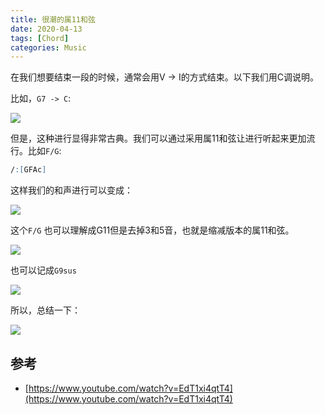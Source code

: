 ```yaml
---
title: 很潮的属11和弦
date: 2020-04-13
tags: [Chord]
categories: Music
---
```


在我们想要结束一段的时候，通常会用V -> I的方式结束。以下我们用C调说明。

比如，`G7 -> C`:

![](https://i.imgur.com/9DPfaZS.png)

但是，这种进行显得非常古典。我们可以通过采用属11和弦让进行听起来更加流行。比如`F/G`:

```abc
/:[GFAc]
```

这样我们的和声进行可以变成：

![](https://i.imgur.com/JqqVIIH.png)

这个`F/G` 也可以理解成G11但是去掉3和5音，也就是缩减版本的属11和弦。

![](https://i.imgur.com/pp6Q65K.png)

也可以记成`G9sus`

![](https://i.imgur.com/dqPj7q1.png)

所以，总结一下：

![](https://i.imgur.com/NCmERJy.png)


## 参考

- [https://www.youtube.com/watch?v=EdT1xi4qtT4](https://www.youtube.com/watch?v=EdT1xi4qtT4)
